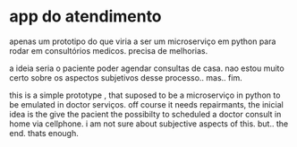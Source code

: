 
# app do atendimento

apenas um prototipo do que viria a ser um microserviço em python para rodar em consultórios medicos. precisa de melhorias.

a ideia seria o paciente poder agendar consultas de casa. nao estou muito certo sobre os aspectos subjetivos desse processo.. mas.. fim. 

this is a simple prototype , that suposed to be a microserviço in python to be emulated in doctor serviços. off course it needs repairmants, the inicial idea is the give the pacient the possibilty to scheduled a doctor consult  in home via cellphone. 
i am not sure about subjective aspects of this. but.. the end. thats enough.

